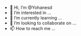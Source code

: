 - 👋 Hi, I’m @Yohanesd
- 👀 I’m interested in ...
- 🌱 I’m currently learning ...
- 💞️ I’m looking to collaborate on ...
- 📫 How to reach me ...

<!---
Yohanesd/Yohanesd is a ✨ special ✨ repository because its `README.md` (this file) appears on your GitHub profile.
You can click the Preview link to take a look at your changes.
--->

